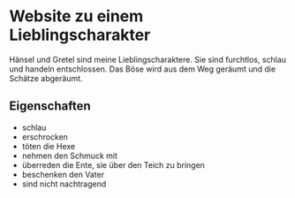 # Website zu einem Lieblingscharakter

Hänsel und Gretel sind meine Lieblingscharaktere. Sie sind furchtlos, schlau und handeln entschlossen. 
Das Böse wird aus dem Weg geräumt und die Schätze abgeräumt.

## Eigenschaften
* schlau
* erschrocken 
* töten die Hexe
* nehmen den Schmuck mit
* überreden die Ente, sie über den Teich zu bringen
* beschenken den Vater
* sind nicht nachtragend
